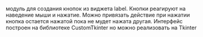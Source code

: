 модуль для создания кнопок из виджета label. 
Кнопки реагируют на наведение мыши и нажатие.
Можно привязать действие при нажатии
кнопка остается нажатой пока не мудет нажата другая.
Интерфейс построен на библиотеке CustomTkinter но можно реализовать на Tkinter
